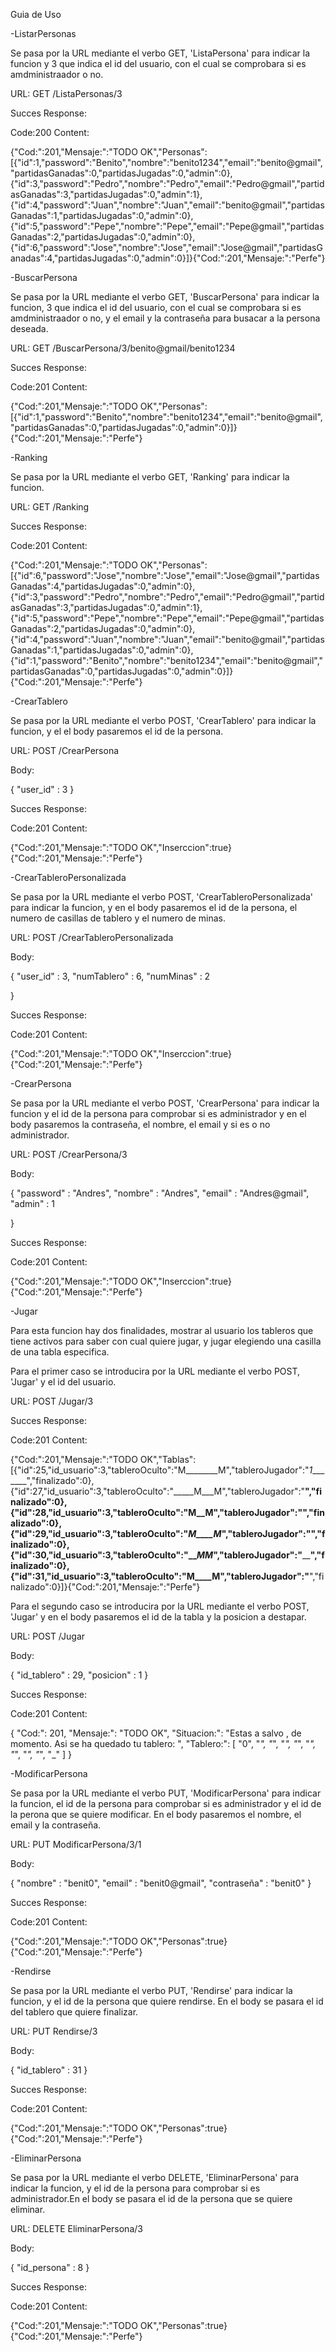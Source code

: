 Guia de Uso


-ListarPersonas

Se pasa por la URL mediante el verbo GET, 'ListaPersona' para indicar la funcion y 3 que indica el id del usuario, con el cual se comprobara si es amdministraador o no.

URL: GET /ListaPersonas/3

Succes Response:

  Code:200
  Content:
  
{"Cod:":201,"Mensaje:":"TODO OK","Personas":[{"id":1,"password":"Benito","nombre":"benito1234","email":"benito@gmail","partidasGanadas":0,"partidasJugadas":0,"admin":0},{"id":3,"password":"Pedro","nombre":"Pedro","email":"Pedro@gmail","partidasGanadas":3,"partidasJugadas":0,"admin":1},{"id":4,"password":"Juan","nombre":"Juan","email":"benito@gmail","partidasGanadas":1,"partidasJugadas":0,"admin":0},{"id":5,"password":"Pepe","nombre":"Pepe","email":"Pepe@gmail","partidasGanadas":2,"partidasJugadas":0,"admin":0},{"id":6,"password":"Jose","nombre":"Jose","email":"Jose@gmail","partidasGanadas":4,"partidasJugadas":0,"admin":0}]}{"Cod:":201,"Mensaje:":"Perfe"}




-BuscarPersona

Se pasa por la URL mediante el verbo GET, 'BuscarPersona' para indicar la funcion, 3 que indica el id del usuario, con el cual se comprobara si es amdministraador o no, y el email y la contraseña para busacar a la persona deseada.

URL: GET /BuscarPersona/3/benito@gmail/benito1234

Succes Response:

  Code:201
  Content:

{"Cod:":201,"Mensaje:":"TODO OK","Personas":[{"id":1,"password":"Benito","nombre":"benito1234","email":"benito@gmail","partidasGanadas":0,"partidasJugadas":0,"admin":0}]}{"Cod:":201,"Mensaje:":"Perfe"}



















-Ranking

Se pasa por la URL mediante el verbo GET, 'Ranking' para indicar la funcion.

URL: GET /Ranking


Succes Response:

  Code:201
  Content:

{"Cod:":201,"Mensaje:":"TODO OK","Personas":[{"id":6,"password":"Jose","nombre":"Jose","email":"Jose@gmail","partidasGanadas":4,"partidasJugadas":0,"admin":0},{"id":3,"password":"Pedro","nombre":"Pedro","email":"Pedro@gmail","partidasGanadas":3,"partidasJugadas":0,"admin":1},{"id":5,"password":"Pepe","nombre":"Pepe","email":"Pepe@gmail","partidasGanadas":2,"partidasJugadas":0,"admin":0},{"id":4,"password":"Juan","nombre":"Juan","email":"benito@gmail","partidasGanadas":1,"partidasJugadas":0,"admin":0},{"id":1,"password":"Benito","nombre":"benito1234","email":"benito@gmail","partidasGanadas":0,"partidasJugadas":0,"admin":0}]}{"Cod:":201,"Mensaje:":"Perfe"}
  




-CrearTablero

Se pasa por la URL mediante el verbo POST, 'CrearTablero' para indicar la funcion, y el el body pasaremos el id de la persona.


URL: POST /CrearPersona


Body: 

{
  "user_id" : 3
}

Succes Response:

  Code:201
  Content:

  {"Cod:":201,"Mensaje:":"TODO OK","Inserccion":true}{"Cod:":201,"Mensaje:":"Perfe"}





-CrearTableroPersonalizada

Se pasa por la URL mediante el verbo POST, 'CrearTableroPersonalizada' para indicar la funcion, y en el body pasaremos el id de la persona, el numero de casillas de tablero y el numero de minas.

URL: POST /CrearTableroPersonalizada

Body: 

{
  "user_id" : 3,
  "numTablero" : 6,
  "numMinas" : 2

}

Succes Response:

  Code:201
  Content:

  {"Cod:":201,"Mensaje:":"TODO OK","Inserccion":true}{"Cod:":201,"Mensaje:":"Perfe"}





-CrearPersona

Se pasa por la URL mediante el verbo POST, 'CrearPersona' para indicar la funcion y el id de la persona para comprobar si es administrador y en el body pasaremos la contraseña, el nombre, el email y si es o no administrador.

URL: POST /CrearPersona/3

Body: 

{
  "password" : "Andres",
  "nombre" : "Andres",
  "email" : "Andres@gmail",
  "admin" : 1
  
}

Succes Response:

  Code:201
  Content:

  {"Cod:":201,"Mensaje:":"TODO OK","Inserccion":true}{"Cod:":201,"Mensaje:":"Perfe"}





-Jugar

Para esta funcion hay dos finalidades, mostrar al usuario los tableros que tiene activos para saber con cual quiere jugar, y jugar elegiendo una casilla de una tabla especifica.


Para el primer caso se introducira por la URL mediante el verbo POST, 'Jugar' y el id del usuario.

URL: POST /Jugar/3

Succes Response:

  Code:201
  Content:

{"Cod:":201,"Mensaje:":"TODO OK","Tablas":[{"id":25,"id_usuario":3,"tableroOculto":"M________M","tableroJugador":"_1________","finalizado":0},{"id":27,"id_usuario":3,"tableroOculto":"_____M___M","tableroJugador":"__________","finalizado":0},{"id":28,"id_usuario":3,"tableroOculto":"M__M______","tableroJugador":"__________","finalizado":0},{"id":29,"id_usuario":3,"tableroOculto":"___M____M_","tableroJugador":"__________","finalizado":0},{"id":30,"id_usuario":3,"tableroOculto":"_____MM___","tableroJugador":"__________","finalizado":0},{"id":31,"id_usuario":3,"tableroOculto":"M____M","tableroJugador":"______","finalizado":0}]}{"Cod:":201,"Mensaje:":"Perfe"}

Para el segundo caso se introducira por la URL mediante el verbo POST, 'Jugar' y en el body pasaremos el id de la tabla y la posicion a destapar.

URL: POST /Jugar

Body: 

{
  "id_tablero" : 29,
  "posicion" : 1
}

Succes Response:

  Code:201
  Content:

{
  "Cod:": 201,
  "Mensaje:": "TODO OK",
  "Situacion:": "Estas a salvo , de momento. Asi se ha quedado tu tablero: ",
  "Tablero:": [
    "0",
    "_",
    "_",
    "_",
    "_",
    "_",
    "_",
    "_",
    "_",
    "_"
  ]
}






-ModificarPersona

Se pasa por la URL mediante el verbo PUT, 'ModificarPersona' para indicar la funcion, el id de la persona para comprobar si es administrador y el id de la perona que se quiere modificar. En el body pasaremos el nombre, el email y la contraseña.

URL: PUT ModificarPersona/3/1

Body: 

{
 "nombre" : "benit0",
  "email" : "benit0@gmail",
  "contraseña" : "benit0"
}

Succes Response:

  Code:201
  Content:

  {"Cod:":201,"Mensaje:":"TODO OK","Personas":true}{"Cod:":201,"Mensaje:":"Perfe"}





-Rendirse

Se pasa por la URL mediante el verbo PUT, 'Rendirse' para indicar la funcion, y el id de la persona que quiere rendirse. En el body se pasara el id del tablero que quiere finalizar.

URL: PUT Rendirse/3

Body: 

{
 "id_tablero" : 31
}

Succes Response:

  Code:201
  Content:

{"Cod:":201,"Mensaje:":"TODO OK","Personas":true}{"Cod:":201,"Mensaje:":"Perfe"}





-EliminarPersona

Se pasa por la URL mediante el verbo DELETE, 'EliminarPersona' para indicar la funcion, y el id de la persona para comprobar si es administrador.En el body se pasara el id de la persona que se quiere eliminar.


URL: DELETE EliminarPersona/3

Body: 

{
 "id_persona" : 8
}

Succes Response:

  Code:201
  Content:

{"Cod:":201,"Mensaje:":"TODO OK","Personas":true}{"Cod:":201,"Mensaje:":"Perfe"}





